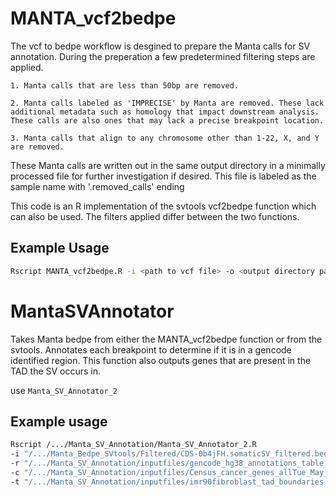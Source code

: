 # MANTA_vcf2bedpe

The vcf to bedpe workflow is desgined to prepare the Manta calls for SV annotation. During the preperation a few predetermined filtering steps are applied.
	
	1. Manta calls that are less than 50bp are removed. 
	
	2. Manta calls labeled as 'IMPRECISE' by Manta are removed. These lack additional metadata such as homology that impact downstream analysis. These calls are also ones that may lack a precise breakpoint location.
	
	3. Manta calls that align to any chromosome other than 1-22, X, and Y are removed. 

These Manta calls are written out in the same output directory in a minimally processed file for further investigation if desired. This file is labeled as the sample name with '.removed_calls' ending

This code is an R implementation of the svtools vcf2bedpe function which can also be used. The filters applied differ between the two functions.

## Example Usage
```bash
Rscript MANTA_vcf2bedpe.R -i <path to vcf file> -o <output directory path>
```


# MantaSVAnnotator
Takes Manta bedpe from either the MANTA_vcf2bedpe function or from the svtools. Annotates each breakpoint to determine if it is in a gencode identified region. 
This function also outputs genes that are present in the TAD the SV occurs in.

use `Manta_SV_Annotator_2`

## Example usage

```bash
Rscript /.../Manta_SV_Annotation/Manta_SV_Annotator_2.R 
-i "/.../Manta_Bedpe_SVtools/Filtered/CDS-0b4jFH.somaticSV_filtered.bedpe" 
-r "/.../Manta_SV_Annotation/inputfiles/gencode_hg38_annotations_table.txt" 
-c "/.../Manta_SV_Annotation/inputfiles/Census_cancer_genes_allTue_May_2018.tsv" 
-t "/.../Manta_SV_Annotation/inputfiles/imr90fibroblast_tad_boundaries.txt"
```
